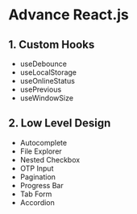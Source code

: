 # Advance React.js

## 1. Custom Hooks

- useDebounce
- useLocalStorage
- useOnlineStatus
- usePrevious
- useWindowSize

## 2. Low Level Design

- Autocomplete
- File Explorer
- Nested Checkbox
- OTP Input
- Pagination
- Progress Bar
- Tab Form
- Accordion